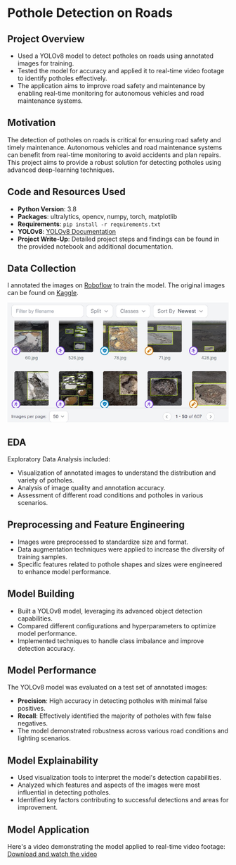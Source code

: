 # Pothole Detection on Roads

## Project Overview
- Used a YOLOv8 model to detect potholes on roads using annotated images for training.
- Tested the model for accuracy and applied it to real-time video footage to identify potholes effectively.
- The application aims to improve road safety and maintenance by enabling real-time monitoring for autonomous vehicles and road maintenance systems.

## Motivation
The detection of potholes on roads is critical for ensuring road safety and timely maintenance. Autonomous vehicles and road maintenance systems can benefit from real-time monitoring to avoid accidents and plan repairs. This project aims to provide a robust solution for detecting potholes using advanced deep-learning techniques.

## Code and Resources Used
- **Python Version**: 3.8
- **Packages**: ultralytics, opencv, numpy, torch, matplotlib
- **Requirements**: `pip install -r requirements.txt`
- **YOLOv8**: [YOLOv8 Documentation](https://github.com/ultralytics/yolov8)
- **Project Write-Up**: Detailed project steps and findings can be found in the provided notebook and additional documentation.

## Data Collection
I annotated the images on [Roboflow](https://app.roboflow.com/jude-h0f2m/pothole-detection-yolov8-jnw3f/deploy) to train the model. The original images can be found on [Kaggle](https://www.kaggle.com/).

![Annotated Image Example](pothole_example.jpg)

## EDA
Exploratory Data Analysis included:
- Visualization of annotated images to understand the distribution and variety of potholes.
- Analysis of image quality and annotation accuracy.
- Assessment of different road conditions and potholes in various scenarios.

## Preprocessing and Feature Engineering
- Images were preprocessed to standardize size and format.
- Data augmentation techniques were applied to increase the diversity of training samples.
- Specific features related to pothole shapes and sizes were engineered to enhance model performance.

## Model Building
- Built a YOLOv8 model, leveraging its advanced object detection capabilities.
- Compared different configurations and hyperparameters to optimize model performance.
- Implemented techniques to handle class imbalance and improve detection accuracy.

## Model Performance
The YOLOv8 model was evaluated on a test set of annotated images:
- **Precision**: High accuracy in detecting potholes with minimal false positives.
- **Recall**: Effectively identified the majority of potholes with few false negatives.
- The model demonstrated robustness across various road conditions and lighting scenarios.

## Model Explainability
- Used visualization tools to interpret the model's detection capabilities.
- Analyzed which features and aspects of the images were most influential in detecting potholes.
- Identified key factors contributing to successful detections and areas for improvement.

## Model Application
Here's a video demonstrating the model applied to real-time video footage:
[Download and watch the video](download.mp4)


